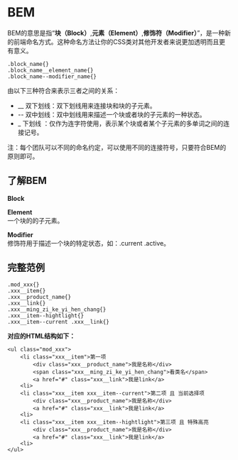 # BEM

BEM的意思是指“**块（Block）**,**元素（Element）**,**修饰符（Modifier）**”，是一种新的前端命名方式。这种命名方法让你的CSS类对其他开发者来说更加透明而且更有意义。

```
.block_name{}
.block_name__element_name{}
.block_name--modifier_name{}
```
由以下三种符合来表示三者之间的关系：
- __ 双下划线：双下划线用来连接块和块的子元素。
- -- 双中划线：双中划线用来描述一个块或者块的子元素的一种状态。
- _  下划线 ：仅作为连字符使用，表示某个块或者某个子元素的多单词之间的连接记号。

注：每个团队可以不同的命名约定，可以使用不同的连接符号，只要符合BEM的原则即可。

## 了解BEM

**Block**


**Element**  
一个块的的子元素。

**Modifier**  
修饰符用于描述一个块的特定状态，如：.current .active。

## 完整范例
```
.mod_xxx{}
.xxx__item{}
.xxx__product_name{}
.xxx__link{}
.xxx__ming_zi_ke_yi_hen_chang{}
.xxx__item--hightlight{}
.xxx__item--current .xxx__link{}
```
**对应的HTML结构如下：**
```
<ul class="mod_xxx">
    <li class="xxx__item">第一项
        <div class="xxx__product_name">我是名称</div>
        <span class="xxx__ming_zi_ke_yi_hen_chang">看类名</span>
        <a href="#" class="xxx__link">我是link</a>
    <li>
    <li class="xxx__item xxx__item--current">第二项 且 当前选择项
        <div class="xxx__product_name">我是名称</div>
        <a href="#" class="xxx__link">我是link</a>
    <li>
    <li class="xxx__item xxx__item--hightlight">第三项 且 特殊高亮
        <div class="xxx__product_name">我是名称</div>
        <a href="#" class="xxx__link">我是link</a>
    <li>
</ul>
```